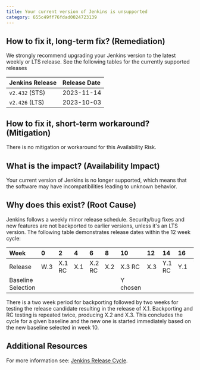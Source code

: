 ```yaml
---
title: Your current version of Jenkins is unsupported
category: 655c49ff76fdad0024723139
---
```


## How to fix it, long-term fix? (Remediation)

We strongly recommend upgrading your Jenkins version to the latest weekly or LTS release. See the following tables for the currently supported releases

| Jenkins Release | Release Date |
| :-------------- | :----------- |
| `v2.432` (STS)  | 2023-11-14   |
| `v2.426` (LTS)  | 2023-10-03   |

## How to fix it, short-term workaround? (Mitigation)

There is no mitigation or workaround for this Availability Risk.

## What is the impact? (Availability Impact)

Your current version of Jenkins is no longer supported, which means that the software may have incompatibilities leading to unknown behavior.

## Why does this exist? (Root Cause)

Jenkins follows a weekly minor release schedule. Security/bug fixes and new features are not backported to earlier versions, unless it's an LTS version. The following table demonstrates release dates within the 12 week cycle:

| Week               | 0   | 2      | 4   | 6      | 8   | 10       | 12  | 14     | 16  | 18     | 20  | 22       | 24  |
| :----------------- | :-- | :----- | :-- | :----- | :-- | :------- | :-- | :----- | :-- | :----- | :-- | :------- | :-- |
| Release            | W.3 | X.1 RC | X.1 | X.2 RC | X.2 | X.3 RC   | X.3 | Y.1 RC | Y.1 | Y.2 RC | Y.2 | Y.3 RC   | Y.3 |
| Baseline Selection |     |        |     |        |     | Y chosen |     |        |     |        |     | Z chosen |     |

There is a two week period for backporting followed by two weeks for testing the release candidate resulting in the release of X.1. Backporting and RC testing is repeated twice, producing X.2 and X.3. This concludes the cycle for a given baseline and the new one is started immediately based on the new baseline selected in week 10.

## Additional Resources

For more information see: [Jenkins Release Cycle](https://www.jenkins.io/download/lts/).